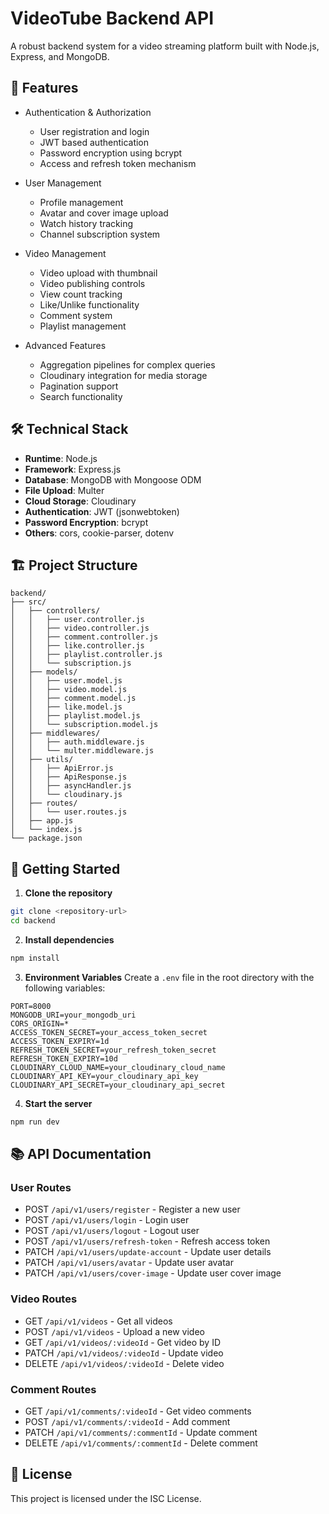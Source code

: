 # VideoTube Backend API

A robust backend system for a video streaming platform built with Node.js, Express, and MongoDB.

## 🚀 Features

- Authentication & Authorization
  - User registration and login
  - JWT based authentication
  - Password encryption using bcrypt
  - Access and refresh token mechanism

- User Management
  - Profile management
  - Avatar and cover image upload
  - Watch history tracking
  - Channel subscription system

- Video Management
  - Video upload with thumbnail
  - Video publishing controls
  - View count tracking
  - Like/Unlike functionality
  - Comment system
  - Playlist management

- Advanced Features
  - Aggregation pipelines for complex queries
  - Cloudinary integration for media storage
  - Pagination support
  - Search functionality

## 🛠️ Technical Stack

- **Runtime**: Node.js
- **Framework**: Express.js
- **Database**: MongoDB with Mongoose ODM
- **File Upload**: Multer
- **Cloud Storage**: Cloudinary
- **Authentication**: JWT (jsonwebtoken)
- **Password Encryption**: bcrypt
- **Others**: cors, cookie-parser, dotenv

## 🏗️ Project Structure

```
backend/
├── src/
│   ├── controllers/
│   │   ├── user.controller.js
│   │   ├── video.controller.js
│   │   ├── comment.controller.js
│   │   ├── like.controller.js
│   │   ├── playlist.controller.js
│   │   └── subscription.js
│   ├── models/
│   │   ├── user.model.js
│   │   ├── video.model.js
│   │   ├── comment.model.js
│   │   ├── like.model.js
│   │   ├── playlist.model.js
│   │   └── subscription.model.js
│   ├── middlewares/
│   │   ├── auth.middleware.js
│   │   └── multer.middleware.js
│   ├── utils/
│   │   ├── ApiError.js
│   │   ├── ApiResponse.js
│   │   ├── asyncHandler.js
│   │   └── cloudinary.js
│   ├── routes/
│   │   └── user.routes.js
│   ├── app.js
│   └── index.js
└── package.json
```

## 🚀 Getting Started

1. **Clone the repository**
```bash
git clone <repository-url>
cd backend
```

2. **Install dependencies**
```bash
npm install
```

3. **Environment Variables**
Create a `.env` file in the root directory with the following variables:
```env
PORT=8000
MONGODB_URI=your_mongodb_uri
CORS_ORIGIN=*
ACCESS_TOKEN_SECRET=your_access_token_secret
ACCESS_TOKEN_EXPIRY=1d
REFRESH_TOKEN_SECRET=your_refresh_token_secret
REFRESH_TOKEN_EXPIRY=10d
CLOUDINARY_CLOUD_NAME=your_cloudinary_cloud_name
CLOUDINARY_API_KEY=your_cloudinary_api_key
CLOUDINARY_API_SECRET=your_cloudinary_api_secret
```

4. **Start the server**
```bash
npm run dev
```

## 📚 API Documentation

### User Routes
- POST `/api/v1/users/register` - Register a new user
- POST `/api/v1/users/login` - Login user
- POST `/api/v1/users/logout` - Logout user
- POST `/api/v1/users/refresh-token` - Refresh access token
- PATCH `/api/v1/users/update-account` - Update user details
- PATCH `/api/v1/users/avatar` - Update user avatar
- PATCH `/api/v1/users/cover-image` - Update user cover image

### Video Routes
- GET `/api/v1/videos` - Get all videos
- POST `/api/v1/videos` - Upload a new video
- GET `/api/v1/videos/:videoId` - Get video by ID
- PATCH `/api/v1/videos/:videoId` - Update video
- DELETE `/api/v1/videos/:videoId` - Delete video

### Comment Routes
- GET `/api/v1/comments/:videoId` - Get video comments
- POST `/api/v1/comments/:videoId` - Add comment
- PATCH `/api/v1/comments/:commentId` - Update comment
- DELETE `/api/v1/comments/:commentId` - Delete comment

## 📄 License

This project is licensed under the ISC License.
